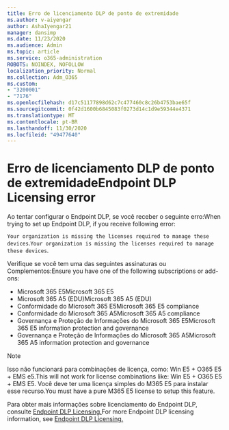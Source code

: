 ```yaml
---
title: Erro de licenciamento DLP de ponto de extremidade
ms.author: v-aiyengar
author: AshaIyengar21
manager: dansimp
ms.date: 11/23/2020
ms.audience: Admin
ms.topic: article
ms.service: o365-administration
ROBOTS: NOINDEX, NOFOLLOW
localization_priority: Normal
ms.collection: Adm_O365
ms.custom:
- "3200001"
- "7176"
ms.openlocfilehash: d17c51177898d62c7c477460c8c26b4753bae65f
ms.sourcegitcommit: 0f42d1600b6845083f0273d14c1d9e59344e4371
ms.translationtype: MT
ms.contentlocale: pt-BR
ms.lasthandoff: 11/30/2020
ms.locfileid: "49477640"
---
```

# <a name="endpoint-dlp-licensing-error"></a><span data-ttu-id="1e17f-102">Erro de licenciamento DLP de ponto de extremidade</span><span class="sxs-lookup"><span data-stu-id="1e17f-102">Endpoint DLP Licensing error</span></span>

<span data-ttu-id="1e17f-103">Ao tentar configurar o Endpoint DLP, se você receber o seguinte erro:</span><span class="sxs-lookup"><span data-stu-id="1e17f-103">When trying to set up Endpoint DLP, if you receive following error:</span></span>

<span data-ttu-id="1e17f-104">`Your organization is missing the licenses required to manage these devices`.</span><span class="sxs-lookup"><span data-stu-id="1e17f-104">`Your organization is missing the licenses required to manage these devices`.</span></span>

<span data-ttu-id="1e17f-105">Verifique se você tem uma das seguintes assinaturas ou Complementos:</span><span class="sxs-lookup"><span data-stu-id="1e17f-105">Ensure you have one of the following subscriptions or add-ons:</span></span>

- <span data-ttu-id="1e17f-106">Microsoft 365 E5</span><span class="sxs-lookup"><span data-stu-id="1e17f-106">Microsoft 365 E5</span></span>
- <span data-ttu-id="1e17f-107">Microsoft 365 A5 (EDU)</span><span class="sxs-lookup"><span data-stu-id="1e17f-107">Microsoft 365 A5 (EDU)</span></span>
- <span data-ttu-id="1e17f-108">Conformidade do Microsoft 365 E5</span><span class="sxs-lookup"><span data-stu-id="1e17f-108">Microsoft 365 E5 compliance</span></span>
- <span data-ttu-id="1e17f-109">Conformidade do Microsoft 365 A5</span><span class="sxs-lookup"><span data-stu-id="1e17f-109">Microsoft 365 A5 compliance</span></span>
- <span data-ttu-id="1e17f-110">Governança e Proteção de Informações do Microsoft 365 E5</span><span class="sxs-lookup"><span data-stu-id="1e17f-110">Microsoft 365 E5 information protection and governance</span></span>
- <span data-ttu-id="1e17f-111">Governança e Proteção de Informações do Microsoft 365 A5</span><span class="sxs-lookup"><span data-stu-id="1e17f-111">Microsoft 365 A5 information protection and governance</span></span>

> [!NOTE]
> <span data-ttu-id="1e17f-112">Isso não funcionará para combinações de licença, como: Win E5 + O365 E5 + EMS e5.</span><span class="sxs-lookup"><span data-stu-id="1e17f-112">This will not work for license combinations like: Win E5 + O365 E5 +  EMS E5.</span></span> <span data-ttu-id="1e17f-113">Você deve ter uma licença simples do M365 E5 para instalar esse recurso.</span><span class="sxs-lookup"><span data-stu-id="1e17f-113">You must have a pure M365 E5 license to setup this feature.</span></span>

<span data-ttu-id="1e17f-114">Para obter mais informações sobre licenciamento do Endpoint DLP, consulte [Endpoint DLP Licensing.](https://docs.microsoft.com/microsoft-365/compliance/endpoint-dlp-getting-started#onboarding-devices-into-device-management)</span><span class="sxs-lookup"><span data-stu-id="1e17f-114">For more Endpoint DLP licensing information, see [Endpoint DLP Licensing.](https://docs.microsoft.com/microsoft-365/compliance/endpoint-dlp-getting-started#onboarding-devices-into-device-management)</span></span>

